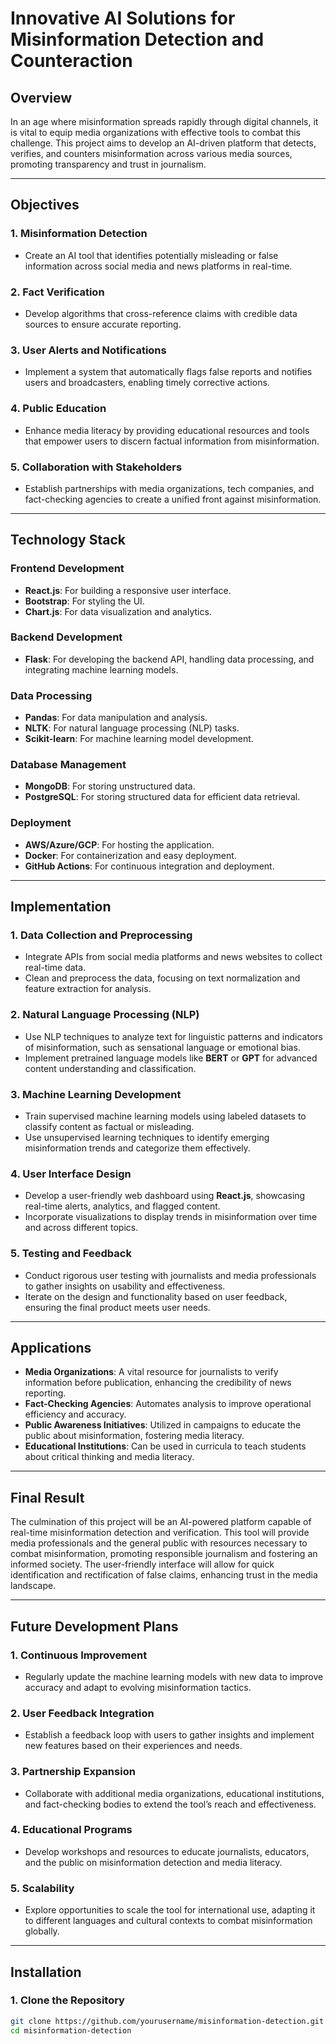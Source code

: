 # Innovative AI Solutions for Misinformation Detection and Counteraction

## Overview

In an age where misinformation spreads rapidly through digital channels, it is vital to equip media organizations with effective tools to combat this challenge. This project aims to develop an AI-driven platform that detects, verifies, and counters misinformation across various media sources, promoting transparency and trust in journalism.

---

## Objectives

### 1. Misinformation Detection
- Create an AI tool that identifies potentially misleading or false information across social media and news platforms in real-time.

### 2. Fact Verification
- Develop algorithms that cross-reference claims with credible data sources to ensure accurate reporting.

### 3. User Alerts and Notifications
- Implement a system that automatically flags false reports and notifies users and broadcasters, enabling timely corrective actions.

### 4. Public Education
- Enhance media literacy by providing educational resources and tools that empower users to discern factual information from misinformation.

### 5. Collaboration with Stakeholders
- Establish partnerships with media organizations, tech companies, and fact-checking agencies to create a unified front against misinformation.

---

## Technology Stack

### Frontend Development
- **React.js**: For building a responsive user interface.
- **Bootstrap**: For styling the UI.
- **Chart.js**: For data visualization and analytics.

### Backend Development
- **Flask**: For developing the backend API, handling data processing, and integrating machine learning models.

### Data Processing
- **Pandas**: For data manipulation and analysis.
- **NLTK**: For natural language processing (NLP) tasks.
- **Scikit-learn**: For machine learning model development.

### Database Management
- **MongoDB**: For storing unstructured data.
- **PostgreSQL**: For storing structured data for efficient data retrieval.

### Deployment
- **AWS/Azure/GCP**: For hosting the application.
- **Docker**: For containerization and easy deployment.
- **GitHub Actions**: For continuous integration and deployment.

---

## Implementation

### 1. Data Collection and Preprocessing
- Integrate APIs from social media platforms and news websites to collect real-time data.
- Clean and preprocess the data, focusing on text normalization and feature extraction for analysis.

### 2. Natural Language Processing (NLP)
- Use NLP techniques to analyze text for linguistic patterns and indicators of misinformation, such as sensational language or emotional bias.
- Implement pretrained language models like **BERT** or **GPT** for advanced content understanding and classification.

### 3. Machine Learning Development
- Train supervised machine learning models using labeled datasets to classify content as factual or misleading.
- Use unsupervised learning techniques to identify emerging misinformation trends and categorize them effectively.

### 4. User Interface Design
- Develop a user-friendly web dashboard using **React.js**, showcasing real-time alerts, analytics, and flagged content.
- Incorporate visualizations to display trends in misinformation over time and across different topics.

### 5. Testing and Feedback
- Conduct rigorous user testing with journalists and media professionals to gather insights on usability and effectiveness.
- Iterate on the design and functionality based on user feedback, ensuring the final product meets user needs.

---

## Applications

- **Media Organizations**: A vital resource for journalists to verify information before publication, enhancing the credibility of news reporting.
- **Fact-Checking Agencies**: Automates analysis to improve operational efficiency and accuracy.
- **Public Awareness Initiatives**: Utilized in campaigns to educate the public about misinformation, fostering media literacy.
- **Educational Institutions**: Can be used in curricula to teach students about critical thinking and media literacy.

---

## Final Result

The culmination of this project will be an AI-powered platform capable of real-time misinformation detection and verification. This tool will provide media professionals and the general public with resources necessary to combat misinformation, promoting responsible journalism and fostering an informed society. The user-friendly interface will allow for quick identification and rectification of false claims, enhancing trust in the media landscape.

---

## Future Development Plans

### 1. Continuous Improvement
- Regularly update the machine learning models with new data to improve accuracy and adapt to evolving misinformation tactics.

### 2. User Feedback Integration
- Establish a feedback loop with users to gather insights and implement new features based on their experiences and needs.

### 3. Partnership Expansion
- Collaborate with additional media organizations, educational institutions, and fact-checking bodies to extend the tool’s reach and effectiveness.

### 4. Educational Programs
- Develop workshops and resources to educate journalists, educators, and the public on misinformation detection and media literacy.

### 5. Scalability
- Explore opportunities to scale the tool for international use, adapting it to different languages and cultural contexts to combat misinformation globally.

---

## Installation

### 1. Clone the Repository
```bash
git clone https://github.com/yourusername/misinformation-detection.git
cd misinformation-detection
